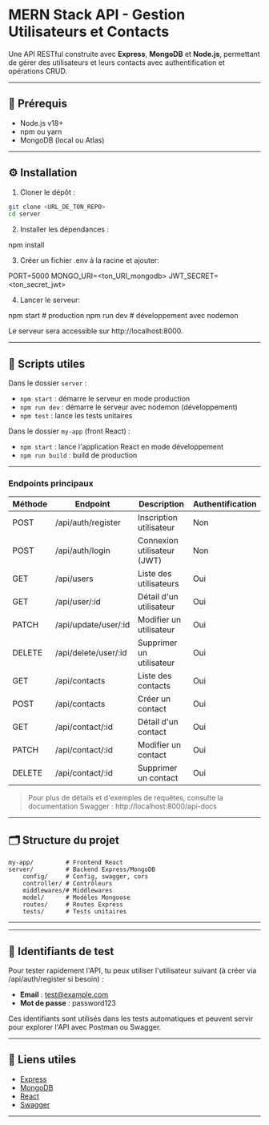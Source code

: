 # MERN Stack API - Gestion Utilisateurs et Contacts

Une API RESTful construite avec **Express**, **MongoDB** et **Node.js**, permettant de gérer des utilisateurs et leurs contacts avec authentification et opérations CRUD.

---

## 🔧 Prérequis

- Node.js v18+  
- npm ou yarn  
- MongoDB (local ou Atlas)  

---

## ⚙️ Installation

1. Cloner le dépôt :  
```bash
git clone <URL_DE_TON_REPO>
cd server

```

2. Installer les dépendances :

npm install


3. Créer un fichier .env à la racine et ajouter: 

PORT=5000
MONGO_URI=<ton_URI_mongodb>
JWT_SECRET=<ton_secret_jwt>

4. Lancer le serveur:

npm start       # production
npm run dev     # développement avec nodemon


Le serveur sera accessible sur http://localhost:8000.

---

## 🏃 Scripts utiles

Dans le dossier `server` :

- `npm start` : démarre le serveur en mode production
- `npm run dev` : démarre le serveur avec nodemon (développement)
- `npm test` : lance les tests unitaires

Dans le dossier `my-app` (front React) :

- `npm start` : lance l'application React en mode développement
- `npm run build` : build de production

---


### Endpoints principaux

| Méthode | Endpoint                  | Description                        | Authentification |
|---------|---------------------------|------------------------------------|------------------|
| POST    | /api/auth/register        | Inscription utilisateur            | Non              |
| POST    | /api/auth/login           | Connexion utilisateur (JWT)        | Non              |
| GET     | /api/users                | Liste des utilisateurs             | Oui              |
| GET     | /api/user/:id             | Détail d'un utilisateur            | Oui              |
| PATCH   | /api/update/user/:id      | Modifier un utilisateur            | Oui              |
| DELETE  | /api/delete/user/:id      | Supprimer un utilisateur           | Oui              |
| GET     | /api/contacts             | Liste des contacts                 | Oui              |
| POST    | /api/contacts             | Créer un contact                   | Oui              |
| GET     | /api/contact/:id          | Détail d'un contact                | Oui              |
| PATCH   | /api/contact/:id          | Modifier un contact                | Oui              |
| DELETE  | /api/contact/:id          | Supprimer un contact               | Oui              |

> Pour plus de détails et d'exemples de requêtes, consulte la documentation Swagger :
> http://localhost:8000/api-docs

---

## 🗂️ Structure du projet

```
my-app/         # Frontend React
server/         # Backend Express/MongoDB
	config/     # Config, swagger, cors
	controller/ # Contrôleurs
	middlewares/# Middlewares
	model/      # Modèles Mongoose
	routes/     # Routes Express
	tests/      # Tests unitaires
```

---


---

## 🧪 Identifiants de test

Pour tester rapidement l'API, tu peux utiliser l'utilisateur suivant (à créer via /api/auth/register si besoin) :

- **Email** : test@example.com
- **Mot de passe** : password123

Ces identifiants sont utilisés dans les tests automatiques et peuvent servir pour explorer l'API avec Postman ou Swagger.

---

## 🔗 Liens utiles

- [Express](https://expressjs.com/)
- [MongoDB](https://www.mongodb.com/)
- [React](https://react.dev/)
- [Swagger](https://swagger.io/)

---


